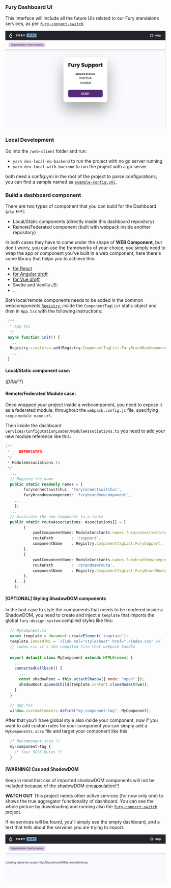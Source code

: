 ### Fury Dashboard UI

This interface will include all the future UIs related to our Fury standalone services, as per [`fury-connect-switch`](https://github.com/sighupio/fury-connect-switch).

![populated dashboard](../docs/populated-dashboard.png)

### Local Development

Go into the `/web-client` folder and run:
- `yarn dev-local-no-backend` to run the project with no go server running
- `yarn dev-local-with-backend` to run the project with a go server

both need a config.yml in the root of the project to parse configurations, you can find a sample named as [`example-config.yml`](../example-config.yml).

### Build a dashboard component

There are two types of component that you can build for the Dashboard (aka FIP):
- Local/Static components (directly inside this dashboard repository)
- Remote/Federated component (built with webpack inside another repository)

In both cases they have to come under the shape of **WEB Component**, but don't worry, you can use the frameworks of your choice, you simply need to wrap the app or component you've built in a web component, here there's some library that helps you to achieve this:
- [for React](https://www.npmjs.com/package/react-to-webcomponent)
- [for Angular _draft_](https://medium.com/@kitson.mac/wrapping-an-angular-app-in-a-custom-element-web-component-angular-element-in-4-simple-steps-ded3554e9006)
- [for Vue _draft_](https://cli.vuejs.org/guide/build-targets.html#web-component)
- Svelte and Vanilla JS:
- ...

Both local/remote components needs to be added in the common webcomponents [`Registry`](./src/Services/WebComponents/Registry.ts), inside the `ComponentTagList` static object and then in `App.tsx` with the following instructions:

```ts
 /**
  * App.tsx
  */
 async function init() {
  ...
  Registry.singleton.add(Registry.ComponentTagList.FuryBrandNewComponent, FuryBrandNewComponent);
  ...
 }
```

#### Local/Static component case:
(_DRAFT_)

#### Remote/Federated Module case:
Once wrapped your project inside a webcomponent, you need to expose it as a federated module, throughout the `webpack.config.js` file, specifying `scope` `module name` `url`.

Then inside the dashboard `Services/ConfigutationLoader/ModuleAssociations.ts` you need to add your new module reference like this:

```ts
/**
 * -- DEPRECATED --
 */
 * ModuleAssociations.ts
 */
  ...
  // Mapping the name
  public static readonly names = {
		furyconnectswitchui: 'furyconnectswitchui',
		furybrandnewcomponent: 'furybrandnewcomponent',
    ...
	};
  ...
  // Associate the new component to a route
  public static routeAssociations: Associations[] = [
		{
			yamlComponentName: ModuleConstants.names.furyconnectswitchui,
			routePath        : '/support',
			componentName    : Registry.ComponentTagList.FurySupport,
		},
		{
			yamlComponentName: ModuleConstants.names.furybrandnewcomponent,
			routePath        : '/brandnewroute',
			componentName    : Registry.ComponentTagList.FuryBrandNewComponent,
		},
    {...}
	];

```

#### [OPTIONAL] Styling ShadowDOM components
In the bad case to style the components that needs to be rendered inside a ShadowDOM, you need to create and inject a `template` that imports the global `fury-design-system` compiled styles like this:
```js
  // MyCompnent.ts
  const template = document.createElement('template');
  template.innerHTML = `<link rel="stylesheet" href="./index.css" />`
  // index.css it's the compiled file that webpack bundle

  export default class MyComponent extends HTMLElement {
    ...
    connectedCallback() {
      ...
      const shadowRoot = this.attachShadow({ mode: "open" });
      shadowRoot.appendChild(template.content.cloneNode(true));
    }
  }
```

```js
  // app.tsx
  window.customElements.define("my-component-tag", MyComponent);
```
After that you'll have global style also inside your component, now if you want to add custom rules for your component you can simply add a `MyComponents.scss` file and target your component like this
```css
  /* MyComponent.scss */
  my-component-tag {
    /* Your SCSS Rules */
  }
```
#### [WARNING] Css and ShadowDOM
Keep in mind that css of imported shadowDOM components will not be included because of the shadowDOM encapsulation!!!

**WATCH OUT** This project needs other active services (for now only one) to shows the true aggregator functionality of dashboard. You can see the whole picture by downloading and running also the [`fury-connect-switch`](https://github.com/sighupio/fury-connect-switch/tree/ui) project.

If no services will be found, you'll simply see the empty dashboard, and a text that tells about the services you are trying to import.

![empty dashboard](../docs/empty-dashboard.png)
